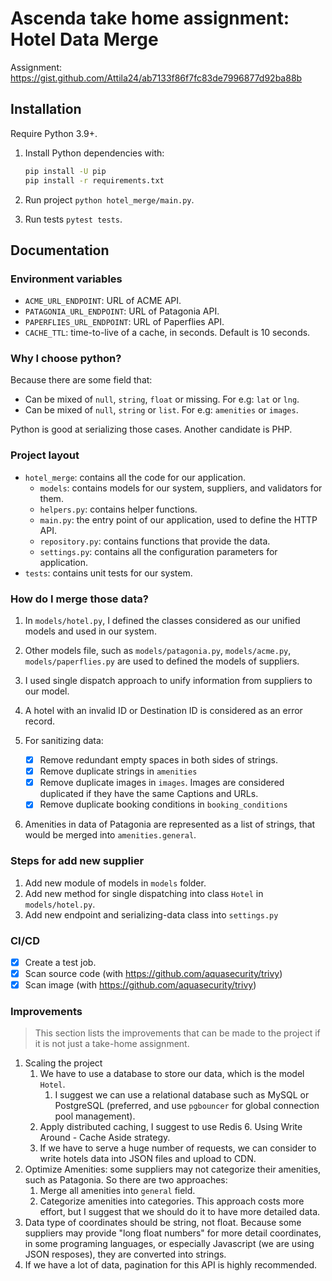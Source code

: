 # Ascenda take home assignment: Hotel Data Merge

Assignment: https://gist.github.com/Attila24/ab7133f86f7fc83de7996877d92ba88b

## Installation

Require Python 3.9+.

1. Install Python dependencies with:

    ```bash
    pip install -U pip
    pip install -r requirements.txt
    ```

2. Run project `python hotel_merge/main.py`.
3. Run tests `pytest tests`.

## Documentation

### Environment variables

- `ACME_URL_ENDPOINT`: URL of ACME API.
- `PATAGONIA_URL_ENDPOINT`: URL of Patagonia API.
- `PAPERFLIES_URL_ENDPOINT`: URL of Paperflies API.
- `CACHE_TTL`: time-to-live of a cache, in seconds. Default is 10 seconds.

### Why I choose python?

Because there are some field that:

- Can be mixed of `null`, `string`, `float` or missing. For e.g: `lat` or `lng`.
- Can be mixed of `null`, `string` or `list`. For e.g: `amenities` or `images`.

Python is good at serializing those cases. Another candidate is PHP.

### Project layout

- `hotel_merge`: contains all the code for our application.
  - `models`: contains models for our system, suppliers, and validators for them.
  - `helpers.py`: contains helper functions.
  - `main.py`: the entry point of our application, used to define the HTTP API.
  - `repository.py`: contains functions that provide the data.
  - `settings.py`: contains all the configuration parameters for application.
- `tests`: contains unit tests for our system.

### How do I merge those data?

1. In `models/hotel.py`, I defined the classes considered as our unified models and used in our system.
2. Other models file, such as `models/patagonia.py`, `models/acme.py`, `models/paperflies.py` are used to defined the models of suppliers.
3. I used single dispatch approach to unify information from suppliers to our model.
4. A hotel with an invalid ID or Destination ID is considered as an error record.
5. For sanitizing data:
   
   - [x] Remove redundant empty spaces in both sides of strings.
   - [x] Remove duplicate strings in `amenities`
   - [x] Remove duplicate images in `images`. Images are considered duplicated if they have the same Captions and URLs.
   - [x] Remove duplicate booking conditions in `booking_conditions`

6. Amenities in data of Patagonia are represented as a list of strings, that would be merged into `amenities.general`.

### Steps for add new supplier

1. Add new module of models in `models` folder.
2. Add new method for single dispatching into class `Hotel` in `models/hotel.py`.
3. Add new endpoint and serializing-data class into `settings.py`

### CI/CD

- [x] Create a test job.
- [x] Scan source code (with https://github.com/aquasecurity/trivy)
- [x] Scan image (with https://github.com/aquasecurity/trivy)

### Improvements

> This section lists the improvements that can be made to the project if it is not just a take-home assignment.

1. Scaling the project
   1. We have to use a database to store our data, which is the model `Hotel`.
      1. I suggest we can use a relational database such as MySQL or PostgreSQL (preferred, and use `pgbouncer` for global connection pool management).
   2. Apply distributed caching, I suggest to use Redis 6. Using Write Around - Cache Aside strategy.
   3. If we have to serve a huge number of requests, we can consider to write hotels data into JSON files and upload to CDN.
2. Optimize Amenities: some suppliers may not categorize their amenities, such as Patagonia. So there are two approaches:
   1. Merge all amenities into `general` field.
   2. Categorize amenities into categories. This approach costs more effort, but I suggest that we should do it to have more detailed data.
3. Data type of coordinates should be string, not float. Because some suppliers may provide "long float numbers" for more detail coordinates, in some programing languages, or especially Javascript (we are using JSON resposes), they are converted into strings.
4. If we have a lot of data, pagination for this API is highly recommended.